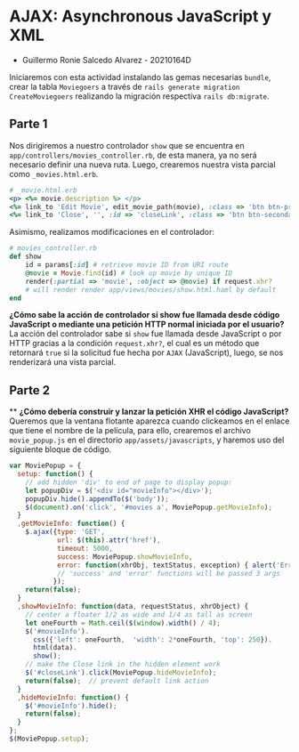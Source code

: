 # AJAX: Asynchronous JavaScript y XML

- Guillermo Ronie Salcedo Alvarez - 20210164D

Iniciaremos con esta actividad instalando las gemas necesarias `bundle`, crear la tabla `Moviegoers` a través de `rails generate migration CreateMoviegoers` realizando la migración respectiva `rails db:migrate`.

## Parte 1

Nos dirigiremos a nuestro controlador `show` que se encuentra en `app/controllers/movies_controller.rb`, de esta manera, ya no será necesario definir una nueva ruta. Luego, crearemos nuestra vista parcial como `_movies.html.erb`.

```rb
# _movie.html.erb
<p> <%= movie.description %> </p>
<%= link_to 'Edit Movie', edit_movie_path(movie), :class => 'btn btn-primary' %>
<%= link_to 'Close', '', :id => 'closeLink', :class => 'btn btn-secondary' %>
```

Asimismo, realizamos modificaciones en el controlador:
```rb
# movies_controller.rb
def show
    id = params[:id] # retrieve movie ID from URI route
    @movie = Movie.find(id) # look up movie by unique ID
    render(:partial => 'movie', :object => @movie) if request.xhr?
    # will render render app/views/movies/show.html.haml by default
end
```

**¿Cómo sabe la acción de controlador si show fue llamada desde código JavaScript o mediante una petición HTTP normal iniciada por el usuario?**
La acción del controlador sabe si `show` fue llamada desde JavaScript o por HTTP gracias a la condición `request.xhr?`, el cual es un método que retornará `true` si la solicitud fue hecha por `AJAX` (JavaScript), luego, se nos renderizará una vista parcial.


## Parte 2
**
**¿Cómo debería construir y lanzar la petición XHR el código JavaScript?** Queremos que la ventana flotante aparezca cuando clickeamos en el enlace que tiene el nombre de la película, para ello, crearemos el archivo `movie_popup.js` en el directorio `app/assets/javascripts`, y haremos uso del siguiente bloque de código.


```js
var MoviePopup = {
  setup: function() {
    // add hidden 'div' to end of page to display popup:
    let popupDiv = $('<div id="movieInfo"></div>');
    popupDiv.hide().appendTo($('body'));
    $(document).on('click', '#movies a', MoviePopup.getMovieInfo);
  }
  ,getMovieInfo: function() {
    $.ajax({type: 'GET',
            url: $(this).attr('href'),
            timeout: 5000,
            success: MoviePopup.showMovieInfo,
            error: function(xhrObj, textStatus, exception) { alert('Error!'); }
            // 'success' and 'error' functions will be passed 3 args
           });
    return(false);
  }
  ,showMovieInfo: function(data, requestStatus, xhrObject) {
    // center a floater 1/2 as wide and 1/4 as tall as screen
    let oneFourth = Math.ceil($(window).width() / 4);
    $('#movieInfo').
      css({'left': oneFourth,  'width': 2*oneFourth, 'top': 250}).
      html(data).
      show();
    // make the Close link in the hidden element work
    $('#closeLink').click(MoviePopup.hideMovieInfo);
    return(false);  // prevent default link action
  }
  ,hideMovieInfo: function() {
    $('#movieInfo').hide();
    return(false);
  }
};
$(MoviePopup.setup);
```

